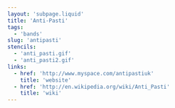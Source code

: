 ```yaml
---
layout: 'subpage.liquid'
title: 'Anti-Pasti'
tags:
  - 'bands'
slug: 'antipasti'
stencils:
  - 'anti_pasti.gif'
  - 'anti_pasti2.gif'
links:
  - href: 'http://www.myspace.com/antipastiuk'
    title: 'website'
  - href: 'http://en.wikipedia.org/wiki/Anti_Pasti'
    title: 'wiki'
---
```


